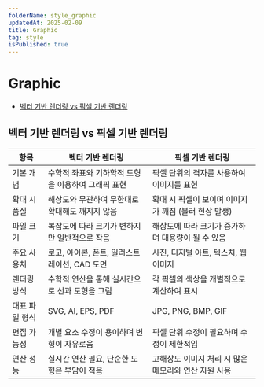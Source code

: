 ```yaml
---
folderName: style_graphic
updatedAt: 2025-02-09
title: Graphic
tag: style
isPublished: true
---
```


# Graphic

- [벡터 기반 렌더링 vs 픽셀 기반 렌더링](#벡터-기반-렌더링-vs-픽셀-기반-렌더링)

## 벡터 기반 렌더링 vs 픽셀 기반 렌더링

| 항목           | 벡터 기반 렌더링                                   | 픽셀 기반 렌더링                                     |
| -------------- | -------------------------------------------------- | ---------------------------------------------------- |
| 기본 개념      | 수학적 좌표와 기하학적 도형을 이용하여 그래픽 표현 | 픽셀 단위의 격자를 사용하여 이미지를 표현            |
| 확대 시 품질   | 해상도와 무관하여 무한대로 확대해도 깨지지 않음    | 확대 시 픽셀이 보이며 이미지가 깨짐 (블러 현상 발생) |
| 파일 크기      | 복잡도에 따라 크기가 변하지만 일반적으로 작음      | 해상도에 따라 크기가 증가하며 대용량이 될 수 있음    |
| 주요 사용처    | 로고, 아이콘, 폰트, 일러스트레이션, CAD 도면       | 사진, 디지털 아트, 텍스처, 웹 이미지                 |
| 렌더링 방식    | 수학적 연산을 통해 실시간으로 선과 도형을 그림     | 각 픽셀의 색상을 개별적으로 계산하여 표시            |
| 대표 파일 형식 | SVG, AI, EPS, PDF                                  | JPG, PNG, BMP, GIF                                   |
| 편집 가능성    | 개별 요소 수정이 용이하며 변형이 자유로움          | 픽셀 단위 수정이 필요하며 수정이 제한적임            |
| 연산 성능      | 실시간 연산 필요, 단순한 도형은 부담이 적음        | 고해상도 이미지 처리 시 많은 메모리와 연산 자원 사용 |
